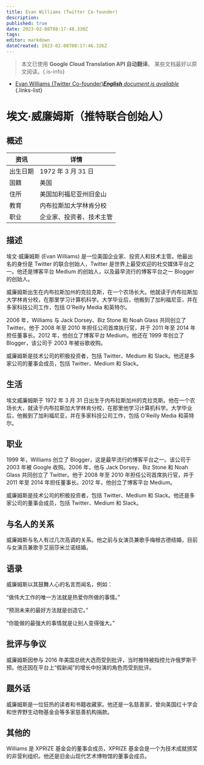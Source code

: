 ```yaml
---
title: Evan Williams (Twitter Co-founder)
description: 
published: true
date: 2023-02-08T08:17:48.330Z
tags: 
editor: markdown
dateCreated: 2023-02-08T08:17:46.326Z
---
```


> 本文已使用 **Google Cloud Translation API 自动翻译**。
某些文档最好以原文阅读。{.is-info}



- [Evan Williams (Twitter Co-founder)***English** document is available*](/en/Knowledge-base/Dictionary/Person/evan-williams-twitter-co-founder)
{.links-list}


# 埃文·威廉姆斯（推特联合创始人）

## 概述

|资讯 |详情 |
| ---------- | ------ |
|出生日期 | 1972 年 3 月 31 日 |
|国籍 |美国 |
|住所 |美国加利福尼亚州旧金山 |
|教育 |内布拉斯加大学林肯分校 |
|职业 |企业家、投资者、技术主管 |

## 描述

埃文·威廉姆斯 (Evan Williams) 是一位美国企业家、投资人和技术主管。他最出名的身份是 Twitter 的联合创始人，Twitter 是世界上最受欢迎的社交媒体平台之一。他还是博客平台 Medium 的创始人，以及最早流行的博客平台之一 Blogger 的创始人。

威廉姆斯出生在内布拉斯加州的克拉克斯，在一个农场长大。他就读于内布拉斯加大学林肯分校，在那里学习计算机科学。大学毕业后，他搬到了加利福尼亚，并在多家科技公司工作，包括 O'Reilly Media 和英特尔。

2006 年，Williams 与 Jack Dorsey、Biz Stone 和 Noah Glass 共同创立了 Twitter。他于 2008 年至 2010 年担任公司首席执行官，并于 2011 年至 2014 年担任董事长。2012 年，他创立了博客平台 Medium。他还在 1999 年创立了 Blogger，该公司于 2003 年被谷歌收购。

威廉姆斯是技术公司的积极投资者，包括 Twitter、Medium 和 Slack。他还是多家公司的董事会成员，包括 Twitter、Medium 和 Slack。

## 生活

埃文威廉姆斯于 1972 年 3 月 31 日出生于内布拉斯加州的克拉克斯。他在一个农场长大，就读于内布拉斯加大学林肯分校，在那里他学习计算机科学。大学毕业后，他搬到了加利福尼亚，并在多家科技公司工作，包括 O'Reilly Media 和英特尔。

## 职业

1999 年，Williams 创立了 Blogger，这是最早流行的博客平台之一。该公司于 2003 年被 Google 收购。2006 年，他与 Jack Dorsey、Biz Stone 和 Noah Glass 共同创立了 Twitter。他于 2008 年至 2010 年担任公司首席执行官，并于 2011 年至 2014 年担任董事长。2012 年，他创立了博客平台 Medium。

威廉姆斯是技术公司的积极投资者，包括 Twitter、Medium 和 Slack。他还是多家公司的董事会成员，包括 Twitter、Medium 和 Slack。

## 与名人的关系

威廉姆斯与名人有过几次高调的关系。他之前与女演员兼歌手梅根古德结婚，目前与女演员兼歌手艾丽莎米兰诺结婚。

## 语录

威廉姆斯以其鼓舞人心的名言而闻名，例如：

“做伟大工作的唯一方法就是热爱你所做的事情。”

“预测未来的最好方法就是创造它。”

“你能做的最强大的事情就是让别人变得强大。”

## 批评与争议

威廉姆斯因参与 2016 年美国总统大选而受到批评，当时推特被指控允许俄罗斯干预。他还因在平台上“假新闻”的增长中扮演的角色而受到批评。

## 题外话

威廉姆斯是一位狂热的读者和书籍收藏家。他还是一名慈善家，曾向美国红十字会和世界野生动物基金会等多家慈善机构捐款。

## 其他的

Williams 是 XPRIZE 基金会的董事会成员，XPRIZE 基金会是一个为技术成就颁奖的非营利组织。他还是旧金山现代艺术博物馆的董事会成员。